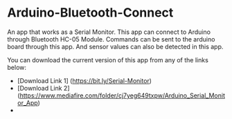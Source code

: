 # Arduino-Bluetooth-Connect
An app that works as a Serial Monitor. This app can connect to Arduino through Bluetooth HC-05 Module. Commands can be sent to the arduino board through this app. And sensor values can also be detected in this app.

You can download the current version of this app from any of the links below:        
- [Download Link 1] (https://bit.ly/Serial-Monitor)
- [Download Link 2] (https://www.mediafire.com/folder/cj7yeg649txpw/Arduino_Serial_Monitor_App)
- 
